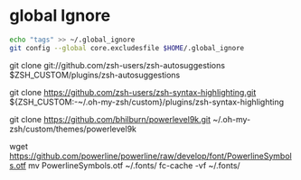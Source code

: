 # global Ignore
```bash
echo "tags" >> ~/.global_ignore
git config --global core.excludesfile $HOME/.global_ignore
```

git clone git://github.com/zsh-users/zsh-autosuggestions $ZSH_CUSTOM/plugins/zsh-autosuggestions

git clone https://github.com/zsh-users/zsh-syntax-highlighting.git ${ZSH_CUSTOM:-~/.oh-my-zsh/custom}/plugins/zsh-syntax-highlighting


git clone https://github.com/bhilburn/powerlevel9k.git ~/.oh-my-zsh/custom/themes/powerlevel9k

wget https://github.com/powerline/powerline/raw/develop/font/PowerlineSymbols.otf
mv PowerlineSymbols.otf ~/.fonts/
fc-cache -vf ~/.fonts/